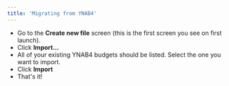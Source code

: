 ```yaml
---
title: 'Migrating from YNAB4'
---
```


- Go to the **Create new file** screen (this is the first screen you see on first launch).
- Click **Import…**
- All of your existing YNAB4 budgets should be listed. Select the one you want to import.
- Click **Import**
- That's it!
